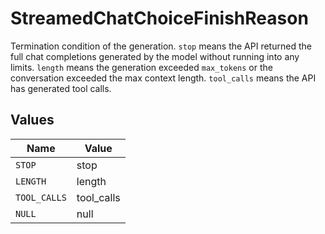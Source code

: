 # StreamedChatChoiceFinishReason

Termination condition of the generation. `stop` means the API returned the full chat completions generated by the model without running into any limits.
`length` means the generation exceeded `max_tokens` or the conversation exceeded the max context length.
`tool_calls` means the API has generated tool calls.



## Values

| Name         | Value        |
| ------------ | ------------ |
| `STOP`       | stop         |
| `LENGTH`     | length       |
| `TOOL_CALLS` | tool_calls   |
| `NULL`       | null         |